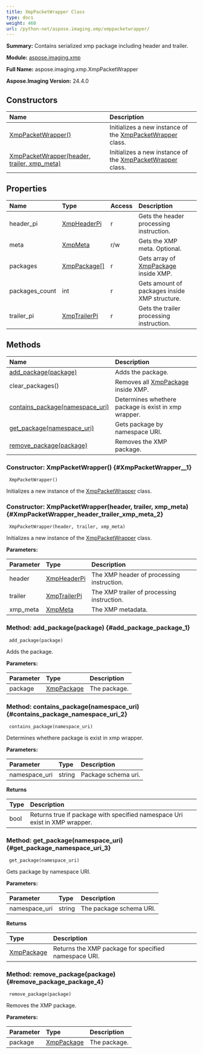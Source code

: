 ```yaml
---
title: XmpPacketWrapper Class
type: docs
weight: 460
url: /python-net/aspose.imaging.xmp/xmppacketwrapper/
---
```


**Summary:** Contains serialized xmp package including header and trailer.

**Module:** [aspose.imaging.xmp](/imaging/python-net/aspose.imaging.xmp/)

**Full Name:** aspose.imaging.xmp.XmpPacketWrapper

**Aspose.Imaging Version:** 24.4.0

## **Constructors**
| **Name** | **Description** |
| :- | :- |
| [XmpPacketWrapper()](#XmpPacketWrapper__1) | Initializes a new instance of the [XmpPacketWrapper](/imaging/python-net/aspose.imaging.xmp/xmppacketwrapper/) class. |
| [XmpPacketWrapper(header, trailer, xmp_meta)](#XmpPacketWrapper_header_trailer_xmp_meta_2) | Initializes a new instance of the [XmpPacketWrapper](/imaging/python-net/aspose.imaging.xmp/xmppacketwrapper/) class. |
## **Properties**
| **Name** | **Type** | **Access** | **Description** |
| :- | :- | :- | :- |
| header_pi | [XmpHeaderPi](/imaging/python-net/aspose.imaging.xmp/xmpheaderpi) | r | Gets the header processing instruction. |
| meta | [XmpMeta](/imaging/python-net/aspose.imaging.xmp/xmpmeta) | r/w | Gets the XMP meta. Optional. |
| packages | [XmpPackage[]](/imaging/python-net/aspose.imaging.xmp/xmppackage) | r | Gets array of [XmpPackage](/imaging/python-net/aspose.imaging.xmp/xmppackage/) inside XMP. |
| packages_count | int | r | Gets amount of packages inside XMP structure. |
| trailer_pi | [XmpTrailerPi](/imaging/python-net/aspose.imaging.xmp/xmptrailerpi) | r | Gets the trailer processing instruction. |
## **Methods**
| **Name** | **Description** |
| :- | :- |
| [add_package(package)](#add_package_package_1) | Adds the package. |
| clear_packages() | Removes all [XmpPackage](/imaging/python-net/aspose.imaging.xmp/xmppackage/) inside XMP. |
| [contains_package(namespace_uri)](#contains_package_namespace_uri_2) | Determines whethere package is exist in xmp wrapper. |
| [get_package(namespace_uri)](#get_package_namespace_uri_3) | Gets package by namespace URI. |
| [remove_package(package)](#remove_package_package_4) | Removes the XMP package. |


### Constructor: XmpPacketWrapper() {#XmpPacketWrapper__1}


```
 XmpPacketWrapper() 
```

Initializes a new instance of the [XmpPacketWrapper](/imaging/python-net/aspose.imaging.xmp/xmppacketwrapper/) class.

### Constructor: XmpPacketWrapper(header, trailer, xmp_meta) {#XmpPacketWrapper_header_trailer_xmp_meta_2}


```
 XmpPacketWrapper(header, trailer, xmp_meta) 
```

Initializes a new instance of the [XmpPacketWrapper](/imaging/python-net/aspose.imaging.xmp/xmppacketwrapper/) class.

**Parameters:**

| Parameter | Type | Description |
| :- | :- | :- |
| header | [XmpHeaderPi](/imaging/python-net/aspose.imaging.xmp/xmpheaderpi) | The XMP header of processing instruction. |
| trailer | [XmpTrailerPi](/imaging/python-net/aspose.imaging.xmp/xmptrailerpi) | The XMP trailer of processing instruction. |
| xmp_meta | [XmpMeta](/imaging/python-net/aspose.imaging.xmp/xmpmeta) | The XMP metadata. |

### Method: add_package(package) {#add_package_package_1}


```
 add_package(package) 
```

Adds the package.

**Parameters:**

| Parameter | Type | Description |
| :- | :- | :- |
| package | [XmpPackage](/imaging/python-net/aspose.imaging.xmp/xmppackage) | The package. |

### Method: contains_package(namespace_uri) {#contains_package_namespace_uri_2}


```
 contains_package(namespace_uri) 
```

Determines whethere package is exist in xmp wrapper.

**Parameters:**

| Parameter | Type | Description |
| :- | :- | :- |
| namespace_uri | string | Package schema uri. |

**Returns**

| Type | Description |
| :- | :- |
| bool | Returns true if package with specified namespace Uri exist in XMP wrapper. |


### Method: get_package(namespace_uri) {#get_package_namespace_uri_3}


```
 get_package(namespace_uri) 
```

Gets package by namespace URI.

**Parameters:**

| Parameter | Type | Description |
| :- | :- | :- |
| namespace_uri | string | The package schema URI. |

**Returns**

| Type | Description |
| :- | :- |
| [XmpPackage](/imaging/python-net/aspose.imaging.xmp/xmppackage) | Returns the XMP package for specified namespace URI. |


### Method: remove_package(package) {#remove_package_package_4}


```
 remove_package(package) 
```

Removes the XMP package.

**Parameters:**

| Parameter | Type | Description |
| :- | :- | :- |
| package | [XmpPackage](/imaging/python-net/aspose.imaging.xmp/xmppackage) | The package. |

